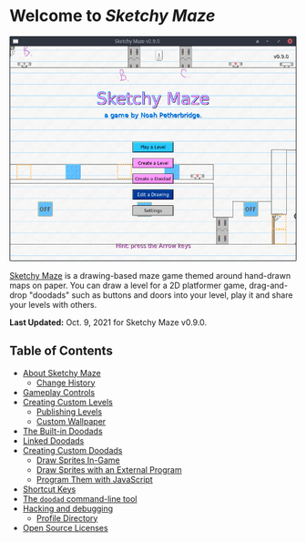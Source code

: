 # Welcome to _Sketchy Maze_

![](images/main-menu.png)

[Sketchy Maze](about.md) is a drawing-based maze game themed around hand-drawn
maps on paper. You can draw a level for a 2D platformer game, drag-and-drop
"doodads" such as buttons and doors into your level, play it and share your
levels with others.

**Last Updated:** Oct. 9, 2021 for Sketchy Maze v0.9.0.

## Table of Contents

* [About Sketchy Maze](about.md)
    * [Change History](changes.md)
* [Gameplay Controls](controls.md)
* [Creating Custom Levels](custom-levels/index.md)
    * [Publishing Levels](custom-levels/publishing.md)
    * [Custom Wallpaper](custom-levels/custom-wallpaper.md)
* [The Built-in Doodads](doodads.md)
* [Linked Doodads](linked-doodads.md)
* [Creating Custom Doodads](custom-doodads/index.md)
    * [Draw Sprites In-Game](custom-doodads/edit-in-game.md)
    * [Draw Sprites with an External Program](custom-doodads/edit-external.md)
    * [Program Them with JavaScript](custom-doodads/scripts.md)
* [Shortcut Keys](hotkeys.md)
* [The `doodad` command-line tool](doodad-tool.md)
* [Hacking and debugging](hacking.md)
    * [Profile Directory](profile-directory.md)
* [Open Source Licenses](licenses.md)
